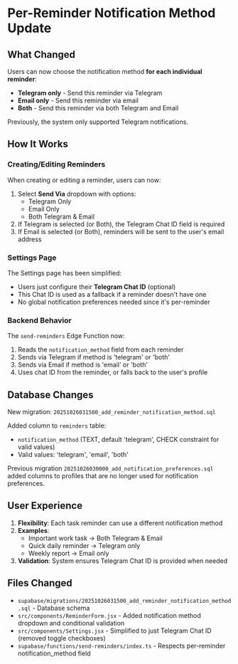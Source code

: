 # Per-Reminder Notification Method Update

## What Changed

Users can now choose the notification method **for each individual reminder**:
- **Telegram only** - Send this reminder via Telegram
- **Email only** - Send this reminder via email
- **Both** - Send this reminder via both Telegram and Email

Previously, the system only supported Telegram notifications.

## How It Works

### Creating/Editing Reminders
When creating or editing a reminder, users can now:
1. Select **Send Via** dropdown with options:
   - Telegram Only
   - Email Only
   - Both Telegram & Email
2. If Telegram is selected (or Both), the Telegram Chat ID field is required
3. If Email is selected (or Both), reminders will be sent to the user's email address

### Settings Page
The Settings page has been simplified:
- Users just configure their **Telegram Chat ID** (optional)
- This Chat ID is used as a fallback if a reminder doesn't have one
- No global notification preferences needed since it's per-reminder

### Backend Behavior
The `send-reminders` Edge Function now:
1. Reads the `notification_method` field from each reminder
2. Sends via Telegram if method is 'telegram' or 'both'
3. Sends via Email if method is 'email' or 'both'
4. Uses chat ID from the reminder, or falls back to the user's profile

## Database Changes

New migration: `20251026031500_add_reminder_notification_method.sql`

Added column to `reminders` table:
- `notification_method` (TEXT, default 'telegram', CHECK constraint for valid values)
- Valid values: 'telegram', 'email', 'both'

Previous migration `20251026030000_add_notification_preferences.sql` added columns to profiles that are no longer used for notification preferences.

## User Experience

1. **Flexibility**: Each task reminder can use a different notification method
2. **Examples**:
   - Important work task → Both Telegram & Email
   - Quick daily reminder → Telegram only
   - Weekly report → Email only
3. **Validation**: System ensures Telegram Chat ID is provided when needed

## Files Changed

- `supabase/migrations/20251026031500_add_reminder_notification_method.sql` - Database schema
- `src/components/ReminderForm.jsx` - Added notification method dropdown and conditional validation
- `src/components/Settings.jsx` - Simplified to just Telegram Chat ID (removed toggle checkboxes)
- `supabase/functions/send-reminders/index.ts` - Respects per-reminder notification_method field
